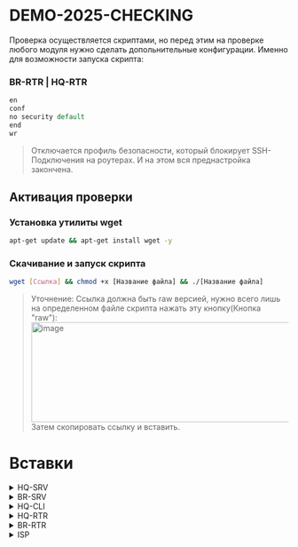 # DEMO-2025-CHECKING

Проверка осуществляется скриптами, но перед этим на проверке любого модуля нужно сделать допольнительные конфигурации. Именно для возможности запуска скрипта:

### BR-RTR | HQ-RTR

```tcl
en
conf
no security default
end
wr
```

> Отключается профиль безопасности, который блокирует SSH-Подключения на роутерах. И на этом вся преднастройка закончена.

## Активация проверки

### Установка утилиты wget

```bash
apt-get update && apt-get install wget -y
```

### Скачивание и запуск скрипта

```bash
wget [Ссылка] && chmod +x [Название файла] && ./[Название файла]
```

> Уточнение: Ссылка должна быть raw версией, нужно всего лишь на определенном файле скрипта нажать эту кнопку(Кнопка "raw"):
> <img width="1177" height="180" alt="image" src="https://github.com/user-attachments/assets/057dae3f-31cb-46fe-a184-4082e65492b5" />
> Затем скопировать ссылку и вставить.

# Вставки

<details>
<summary>HQ-SRV</summary>

### Первый модуль

```bash
apt-get update && apt-get install wget -y
wget https://raw.githubusercontent.com/NiKeNO1540/DEMO-2025-CHECKING/refs/heads/main/HQ-SRV-Module-1.sh
chmod +x HQ-SRV-Module-1.sh && ./HQ-SRV-Module-1.sh
```

### Второй модуль

```bash
apt-get update && apt-get install wget -y
wget https://raw.githubusercontent.com/NiKeNO1540/DEMO-2025-CHECKING/refs/heads/main/HQ-SRV-Module-2.sh
chmod +x HQ-SRV-Module-2.sh && ./HQ-SRV-Module-2.sh
```

</details>

<details>
<summary>BR-SRV</summary>

### Первый модуль

```bash
apt-get update && apt-get install wget -y
wget https://raw.githubusercontent.com/NiKeNO1540/DEMO-2025-CHECKING/refs/heads/main/BR-SRV-Module-1.sh
chmod +x BR-SRV-Module-1.sh && ./BR-SRV-Module-1.sh
```

### Второй модуль

```bash
apt-get update && apt-get install wget -y
wget https://raw.githubusercontent.com/NiKeNO1540/DEMO-2025-CHECKING/refs/heads/main/BR-SRV-Module-2.sh
chmod +x BR-SRV-Module-2.sh && ./BR-SRV-Module-2.sh
```

</details>

<details>
<summary>HQ-CLI</summary>

### Первый модуль

```bash
apt-get update && apt-get install wget -y
wget https://raw.githubusercontent.com/NiKeNO1540/DEMO-2025-CHECKING/refs/heads/main/HQ-CLI-Module-1.sh
chmod +x HQ-CLI-Module-1.sh && ./HQ-CLI-Module-1.sh
```

### Второй модуль

```bash
apt-get update && apt-get install wget -y
wget https://raw.githubusercontent.com/NiKeNO1540/DEMO-2025-CHECKING/refs/heads/main/HQ-CLI-Module-2.sh
chmod +x HQ-CLI-Module-2.sh && ./HQ-CLI-Module-2.sh
```

</details>

<details>
<summary>HQ-RTR</summary>

### HQ-RTR

```tcl
en
conf
no security default
end
wr
```

### Первый модуль [ЗАПУСКАЕТСЯ НА HQ-SRV]

```bash
apt-get update && apt-get install wget -y
wget https://raw.githubusercontent.com/NiKeNO1540/DEMO-2025-CHECKING/refs/heads/main/Uni_export_v2.sh
chmod +x Uni_export_v2.sh && ./Uni_export_v2.sh
```

### Второй модуль [ЗАПУСКАЕТСЯ НА HQ-SRV]

### HQ-RTR

```tcl
en
conf
no security default
end
wr
```

```bash
apt-get update && apt-get install wget -y
wget https://raw.githubusercontent.com/NiKeNO1540/DEMO-2025-CHECKING/refs/heads/main/Uni_export_v2.sh
chmod +x Uni_export_v2.sh && ./Uni_export_v2.sh
```

</details>

<details>
<summary>BR-RTR</summary>

### Первый модуль [ЗАПУСКАЕТСЯ НА BR-SRV]

### BR-RTR

```tcl
en
conf
no security default
end
wr
```

```bash
apt-get update && apt-get install wget -y
wget https://raw.githubusercontent.com/NiKeNO1540/DEMO-2025-CHECKING/refs/heads/main/Uni_export_v2.sh
chmod +x Uni_export_v2.sh && ./Uni_export_v2.sh
```

### Второй модуль [ЗАПУСКАЕТСЯ НА BR-SRV]

### BR-RTR

```tcl
en
conf
no security default
end
wr
```

```bash
apt-get update && apt-get install wget -y
wget https://raw.githubusercontent.com/NiKeNO1540/DEMO-2025-CHECKING/refs/heads/main/Uni_export_v2.sh
chmod +x Uni_export_v2.sh && ./Uni_export_v2.sh
```

</details>

<details>
<summary>ISP</summary>

### Первый модуль

```bash
apt-get update && apt-get install wget -y
wget https://raw.githubusercontent.com/NiKeNO1540/DEMO-2025-CHECKING/refs/heads/main/ISP-Module-1.sh
chmod +x ISP-Module-1.sh && ./ISP-Module-1.sh
```

### Второй модуль

```bash
apt-get update && apt-get install wget -y
wget https://raw.githubusercontent.com/NiKeNO1540/DEMO-2025-CHECKING/refs/heads/main/ISP-Module-2.sh
chmod +x ISP-Module-2.sh && ./ISP-Module-2.sh
```

</details>
